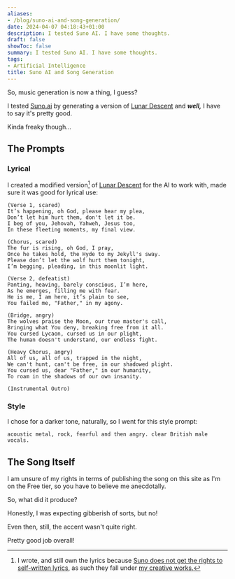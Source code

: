 ```yaml
---
aliases:
- /blog/suno-ai-and-song-generation/
date: 2024-04-07 04:18:43+01:00
description: I tested Suno AI. I have some thoughts.
draft: false
showToc: false
summary: I tested Suno AI. I have some thoughts.
tags:
- Artificial Intelligence
title: Suno AI and Song Generation
---
```


So, music generation is now a thing, I guess?

I tested [Suno.ai](https://www.suno.ai/) by generating a version of [Lunar Descent](/poetry/lunar-descent) and ***well,*** I have to say it's pretty good.

Kinda freaky though...

## The Prompts

### Lyrical

I created a modified version[^1] of [Lunar Descent](/poetry/lunar-descent) for the AI to work with, made sure it was good for lyrical use:

```plaintext
(Verse 1, scared)
It’s happening, oh God, please hear my plea,
Don’t let him hurt them, don't let it be.
I beg of you, Jehovah, Yahweh, Jesus too,
In these fleeting moments, my final view.

(Chorus, scared)
The fur is rising, oh God, I pray,
Once he takes hold, the Hyde to my Jekyll's sway.
Please don’t let the wolf hurt them tonight,
I’m begging, pleading, in this moonlit light.

(Verse 2, defeatist)
Panting, heaving, barely conscious, I’m here,
As he emerges, filling me with fear.
He is me, I am here, it’s plain to see,
You failed me, "Father," in my agony.

(Bridge, angry)
The wolves praise the Moon, our true master's call,
Bringing what You deny, breaking free from it all.
You cursed Lycaon, cursed us in our plight,
The human doesn't understand, our endless fight.

(Heavy Chorus, angry)
All of us, all of us, trapped in the night,
We can't hunt, can't be free, in our shadowed plight.
You cursed us, dear "Father," in our humanity,
To roam in the shadows of our own insanity.

(Instrumental Outro)
```

### Style

I chose for a darker tone, naturally, so I went for this style prompt:

`acoustic metal, rock, fearful and then angry. clear British male vocals.`

## The Song Itself

I am unsure of my rights in terms of publishing the song on this site as I'm on the Free tier, so you have to believe me anecdotally.

So, what did it produce?

Honestly, I was expecting gibberish of sorts, but no!

Even then, still, the accent wasn't quite right.

Pretty good job overall!

[^1]: I wrote, and still own the lyrics because [Suno does not get the rights to self-written lyrics,](https://suno-ai.notion.site/b72601b96de44e5cacd2cd6baa985448?pvs=25#47fc7b6ad1114a1597903b11c73ade77) as such they fall under [my creative works.](/legalities/licence/#cc-by-nc-nd-40)